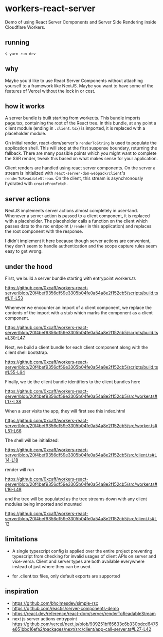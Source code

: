 # workers-react-server

Demo of using React Server Components and Server Side Rendering inside
Cloudflare Workers.

## running

```
$ yarn run dev
```

## why

Maybe you'd like to use React Server Components without attaching yourself to a
framework like NextJS. Maybe you want to have some of the features of Vercel
without the lock in or cost.

## how it works

A server bundle is built starting from worker.ts. This bundle imports page.tsx,
containing the root of the React tree. In this bundle, at any point a client
module (ending in `.client.tsx`) is imported, it is replaced with a placeholder
module.

On initial render, react-dom/server's `renderToString` is used to populate the
application shell. This will stop at the first suspense boundary, returning the
fallback. There are many possible points which you might want to complete the
SSR render, tweak this based on what makes sense for your application.

Client renders are handled using react server components. On the server a stream
is initialized with `react-server-dom-webpack/client`'s
`renderToReadableStream`. On the client, this stream is asynchronously hydrated
with `createFromFetch`.

## server actions

NextJS implements server actions almost completely in user-land. Whenever a
server action is passed to a client component, it is replaced with a
placeholder. The placeholder calls a function on the client which passes data to
the rsc endpoint (`/render` in this application) and replaces the root
component with the response.

I didn't implement it here because though server actions are convenient, they
don't seem to handle authentication and the scope capture rules seem easy to get
wrong.

## under the hood

First, we build a server bundle starting with entrypoint workers.ts

https://github.com/0xcaff/workers-react-server/blob/20f4bef9356df59e3305b04fe0a54a8e2f152cb5/scripts/build.ts#L11-L53

Whenever we encounter an import of a client component, we replace the contents
of the import with a stub which marks the component as a client component.

https://github.com/0xcaff/workers-react-server/blob/20f4bef9356df59e3305b04fe0a54a8e2f152cb5/scripts/build.ts#L30-L47

Next, we build a client bundle for each client component along with the client
shell bootstrap.

https://github.com/0xcaff/workers-react-server/blob/20f4bef9356df59e3305b04fe0a54a8e2f152cb5/scripts/build.ts#L55-L64

Finally, we tie the client bundle identifiers to the client bundles here

https://github.com/0xcaff/workers-react-server/blob/20f4bef9356df59e3305b04fe0a54a8e2f152cb5/src/worker.ts#L17-L38

When a user visits the app, they will first see this index.html

https://github.com/0xcaff/workers-react-server/blob/20f4bef9356df59e3305b04fe0a54a8e2f152cb5/src/worker.ts#L51-L66

The shell will be initialized:

https://github.com/0xcaff/workers-react-server/blob/20f4bef9356df59e3305b04fe0a54a8e2f152cb5/src/client.ts#L14-L18

render will run

https://github.com/0xcaff/workers-react-server/blob/20f4bef9356df59e3305b04fe0a54a8e2f152cb5/src/worker.ts#L16-L48

and the tree will be populated as the tree streams down with any client modules
being imported and mounted

https://github.com/0xcaff/workers-react-server/blob/20f4bef9356df59e3305b04fe0a54a8e2f152cb5/src/client.ts#L12

## limitations

* A single typescript config is applied over the entire project preventing
  typescript from checking for invalid usages of client APIs on server and
  vice-versa. Client and server types are both available everywhere instead of
  just where they can be used.

* for .client.tsx files, only default exports are supported

## inspiration

* https://github.com/bholmesdev/simple-rsc
* https://github.com/reactjs/server-components-demo
* https://react.dev/reference/react-dom/server/renderToReadableStream
* next js server actions entrypoint https://github.com/vercel/next.js/blob/939251bf65633c6b330bdcd6476e651bbc16efa2/packages/next/src/client/app-call-server.ts#L27-L42